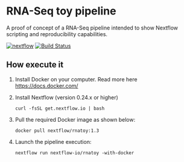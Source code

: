 RNA-Seq toy pipeline 
======================

A proof of concept of a RNA-Seq pipeline intended to show Nextflow
scripting and reproducibility capabilities.

[![nextflow](https://img.shields.io/badge/nextflow-%E2%89%A50.24.0-brightgreen.svg)](http://nextflow.io)
[![Build Status](https://travis-ci.org/nextflow-io/rnatoy.svg?branch=master)](https://travis-ci.org/nextflow-io/rnatoy)

How execute it
----------------

1) Install Docker on your computer. Read more here https://docs.docker.com/

2) Install Nextflow (version 0.24.x or higher)

    `curl -fsSL get.nextflow.io | bash`

3) Pull the required Docker image as shown below: 

    `docker pull nextflow/rnatoy:1.3`


4) Launch the pipeline execution: 

    `nextflow run nextflow-io/rnatoy -with-docker` 
    
    
